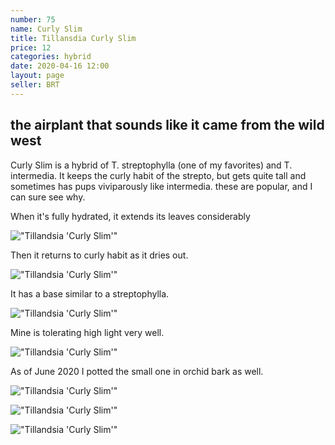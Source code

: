 ```yaml
---
number: 75
name: Curly Slim
title: Tillansdia Curly Slim
price: 12
categories: hybrid
date: 2020-04-16 12:00
layout: page
seller: BRT
---
```

## the airplant that sounds like it came from the wild west

Curly Slim is a hybrid of T. streptophylla (one of my favorites) and T. intermedia. It keeps the curly habit of the strepto, but gets quite tall and sometimes has pups viviparously like intermedia. these are popular, and I can sure see why.

When it's fully hydrated, it extends its leaves considerably

!["Tillandsia 'Curly Slim'"](/i/IMG_6077.jpeg "Tillandsia 'Curly Slim'")

Then it returns to curly habit as it dries out.

!["Tillandsia 'Curly Slim'"](/i/IMG_6126.jpeg "Tillandsia 'Curly Slim'")

It has a base similar to a streptophylla.

!["Tillandsia 'Curly Slim'"](/i/IMG_6237.jpeg "Tillandsia 'Curly Slim'")

Mine is tolerating high light very well.

!["Tillandsia 'Curly Slim'"](/i/IMG_6298.jpeg "Tillandsia 'Curly Slim'")

As of June 2020 I potted the small one in orchid bark as well.

!["Tillandsia 'Curly Slim'"](/i/IMG_0102.jpeg "Tillandsia 'Curly Slim'")

!["Tillandsia 'Curly Slim'"](/i/IMG_0111.jpeg "Tillandsia 'Curly Slim'")

!["Tillandsia 'Curly Slim'"](/i/IMG_0112.jpeg "Tillandsia 'Curly Slim'")
